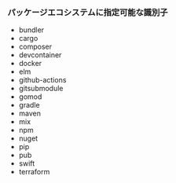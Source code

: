 ### パッケージエコシステムに指定可能な識別子

- bundler
- cargo
- composer
- devcontainer
- docker
- elm
- github-actions
- gitsubmodule
- gomod
- gradle
- maven
- mix
- npm
- nuget
- pip
- pub
- swift
- terraform
